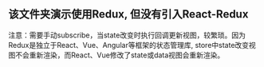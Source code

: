 ## 该文件夹演示使用Redux, 但没有引入React-Redux

注意：需要手动subscribe，当state改变时执行回调更新视图，较繁琐。因为Redux是独立于React、Vue、Angular等框架的状态管理库, store中state改变视图不会重新渲染，而React、Vue修改了state或data视图会重新渲染。